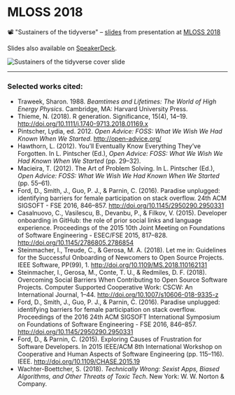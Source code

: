 # MLOSS 2018
📽 "Sustainers of the tidyverse" – [slides](https://github.com/batpigandme/mloss-2018/blob/master/sustainers_of_the_tverse_mloss.pdf) from presentation at [MLOSS 2018](https://2018.mloss.org/)

Slides also available on [SpeakerDeck](https://speakerdeck.com/batpigandme/sustainers-of-the-tverse-mloss/).


![Sustainers of the tidyverse cover slide](https://i.imgur.com/LowX4zn.png)

---
### Selected works cited:

* Traweek, Sharon. 1988. _Beamtimes and Lifetimes: The World of High Energy Physics_. Cambridge, MA: Harvard University Press.
* Thieme, N. (2018). R generation. Significance, 15(4), 14–19. http://doi.org/10.1111/j.1740-9713.2018.01169.x
* Pintscher, Lydia, ed. 2012. _Open Advice: FOSS: What We Wish We Had Known When We Started_. http://open-advice.org/
* Hawthorn, L. (2012). You’ll Eventually Know Everything They’ve Forgotten. In L. Pintscher (Ed.), _Open Advice: FOSS: What We Wish We Had Known When We Started_ (pp. 29–32).
* Macieira, T. (2012). The Art of Problem Solving. In L. Pintscher (Ed.), _Open Advice: FOSS: What We Wish We Had Known When We Started_ (pp. 55–61).
* Ford, D., Smith, J., Guo, P. J., & Parnin, C. (2016). Paradise unplugged: identifying barriers for female participation on stack overflow. 24th ACM SIGSOFT - FSE 2016, 846–857. http://doi.org/10.1145/2950290.2950331
* Casalnuovo, C., Vasilescu, B., Devanbu, P., & Filkov, V. (2015). Developer onboarding in GitHub: the role of prior social links and language experience. Proceedings of the 2015 10th Joint Meeting on Foundations of Software Engineering - ESEC/FSE 2015, 817–828. http://doi.org/10.1145/2786805.2786854
* Steinmacher, I., Treude, C., & Gerosa, M. A. (2018). Let me in: Guidelines for the Successful Onboarding of Newcomers to Open Source Projects. IEEE Software, PP(99), 1. http://doi.org/10.1109/MS.2018.110162131
* Steinmacher, I., Gerosa, M., Conte, T. U., & Redmiles, D. F. (2018). Overcoming Social Barriers When Contributing to Open Source Software Projects. Computer Supported Cooperative Work: CSCW: An International Journal, 1–44. http://doi.org/10.1007/s10606-018-9335-z
* Ford, D., Smith, J., Guo, P. J., & Parnin, C. (2016). Paradise unplugged: identifying barriers for female participation on stack overflow. Proceedings of the 2016 24th ACM SIGSOFT International Symposium on Foundations of Software Engineering - FSE 2016, 846–857. http://doi.org/10.1145/2950290.2950331
* Ford, D., & Parnin, C. (2015). Exploring Causes of Frustration for Software Developers. In 2015 IEEE/ACM 8th International Workshop on Cooperative and Human Aspects of Software Engineering (pp. 115–116). IEEE. http://doi.org/10.1109/CHASE.2015.19
* Wachter-Boettcher, S. (2018). _Technically Wrong: Sexist Apps, Biased Algorithms, and Other Threats of Toxic Tech_. New York: W. W. Norton & Company.
